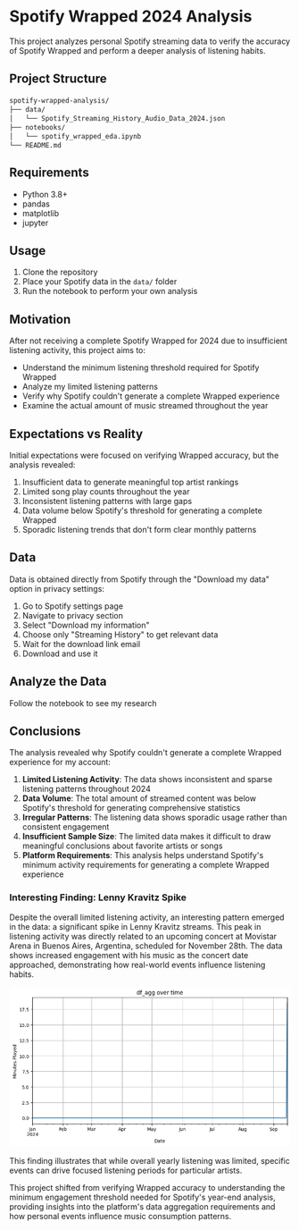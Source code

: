 # Spotify Wrapped 2024 Analysis

This project analyzes personal Spotify streaming data to verify the accuracy of Spotify Wrapped and perform a deeper analysis of listening habits.

## Project Structure

```
spotify-wrapped-analysis/
├── data/
│   └── Spotify_Streaming_History_Audio_Data_2024.json
├── notebooks/
│   └── spotify_wrapped_eda.ipynb
└── README.md
```

## Requirements

- Python 3.8+
- pandas
- matplotlib
- jupyter

## Usage

1. Clone the repository
2. Place your Spotify data in the `data/` folder
3. Run the notebook to perform your own analysis

## Motivation

After not receiving a complete Spotify Wrapped for 2024 due to insufficient listening activity, this project aims to:

- Understand the minimum listening threshold required for Spotify Wrapped
- Analyze my limited listening patterns
- Verify why Spotify couldn't generate a complete Wrapped experience
- Examine the actual amount of music streamed throughout the year

## Expectations vs Reality

Initial expectations were focused on verifying Wrapped accuracy, but the analysis revealed:

1. Insufficient data to generate meaningful top artist rankings
2. Limited song play counts throughout the year
3. Inconsistent listening patterns with large gaps
4. Data volume below Spotify's threshold for generating a complete Wrapped
5. Sporadic listening trends that don't form clear monthly patterns

## Data

Data is obtained directly from Spotify through the "Download my data" option in privacy settings:

1. Go to Spotify settings page
2. Navigate to privacy section
3. Select "Download my information"
4. Choose only "Streaming History" to get relevant data
5. Wait for the download link email
6. Download and use it

##  Analyze the Data

Follow the notebook to see my research

## Conclusions

The analysis revealed why Spotify couldn't generate a complete Wrapped experience for my account:

1. **Limited Listening Activity**: The data shows inconsistent and sparse listening patterns throughout 2024
2. **Data Volume**: The total amount of streamed content was below Spotify's threshold for generating comprehensive statistics
3. **Irregular Patterns**: The listening data shows sporadic usage rather than consistent engagement
4. **Insufficient Sample Size**: The limited data makes it difficult to draw meaningful conclusions about favorite artists or songs
5. **Platform Requirements**: This analysis helps understand Spotify's minimum activity requirements for generating a complete Wrapped experience

### Interesting Finding: Lenny Kravitz Spike

Despite the overall limited listening activity, an interesting pattern emerged in the data: a significant spike in Lenny Kravitz streams. This peak in listening activity was directly related to an upcoming concert at Movistar Arena in Buenos Aires, Argentina, scheduled for November 28th. The data shows increased engagement with his music as the concert date approached, demonstrating how real-world events influence listening habits.

![Lenny Kravitz Listening Pattern](graph.png)

This finding illustrates that while overall yearly listening was limited, specific events can drive focused listening periods for particular artists.

This project shifted from verifying Wrapped accuracy to understanding the minimum engagement threshold needed for Spotify's year-end analysis, providing insights into the platform's data aggregation requirements and how personal events influence music consumption patterns.







